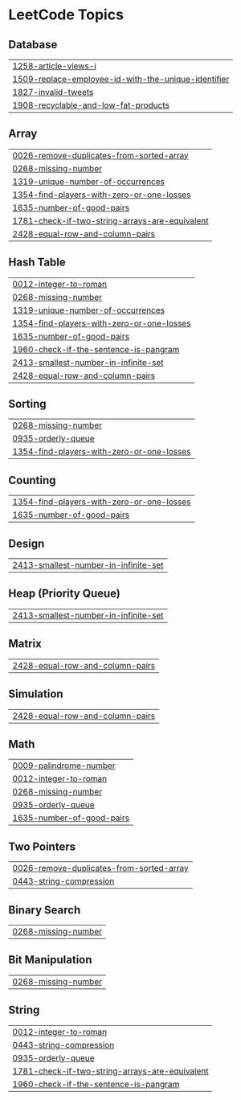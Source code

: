 

<!---LeetCode Topics Start-->
# LeetCode Topics
## Database
|  |
| ------- |
| [1258-article-views-i](https://github.com/amannnn17/Leetcode/tree/master/1258-article-views-i) |
| [1509-replace-employee-id-with-the-unique-identifier](https://github.com/amannnn17/Leetcode/tree/master/1509-replace-employee-id-with-the-unique-identifier) |
| [1827-invalid-tweets](https://github.com/amannnn17/Leetcode/tree/master/1827-invalid-tweets) |
| [1908-recyclable-and-low-fat-products](https://github.com/amannnn17/Leetcode/tree/master/1908-recyclable-and-low-fat-products) |
## Array
|  |
| ------- |
| [0026-remove-duplicates-from-sorted-array](https://github.com/amannnn17/Leetcode/tree/master/0026-remove-duplicates-from-sorted-array) |
| [0268-missing-number](https://github.com/amannnn17/Leetcode/tree/master/0268-missing-number) |
| [1319-unique-number-of-occurrences](https://github.com/amannnn17/Leetcode/tree/master/1319-unique-number-of-occurrences) |
| [1354-find-players-with-zero-or-one-losses](https://github.com/amannnn17/Leetcode/tree/master/1354-find-players-with-zero-or-one-losses) |
| [1635-number-of-good-pairs](https://github.com/amannnn17/Leetcode/tree/master/1635-number-of-good-pairs) |
| [1781-check-if-two-string-arrays-are-equivalent](https://github.com/amannnn17/Leetcode/tree/master/1781-check-if-two-string-arrays-are-equivalent) |
| [2428-equal-row-and-column-pairs](https://github.com/amannnn17/Leetcode/tree/master/2428-equal-row-and-column-pairs) |
## Hash Table
|  |
| ------- |
| [0012-integer-to-roman](https://github.com/amannnn17/Leetcode/tree/master/0012-integer-to-roman) |
| [0268-missing-number](https://github.com/amannnn17/Leetcode/tree/master/0268-missing-number) |
| [1319-unique-number-of-occurrences](https://github.com/amannnn17/Leetcode/tree/master/1319-unique-number-of-occurrences) |
| [1354-find-players-with-zero-or-one-losses](https://github.com/amannnn17/Leetcode/tree/master/1354-find-players-with-zero-or-one-losses) |
| [1635-number-of-good-pairs](https://github.com/amannnn17/Leetcode/tree/master/1635-number-of-good-pairs) |
| [1960-check-if-the-sentence-is-pangram](https://github.com/amannnn17/Leetcode/tree/master/1960-check-if-the-sentence-is-pangram) |
| [2413-smallest-number-in-infinite-set](https://github.com/amannnn17/Leetcode/tree/master/2413-smallest-number-in-infinite-set) |
| [2428-equal-row-and-column-pairs](https://github.com/amannnn17/Leetcode/tree/master/2428-equal-row-and-column-pairs) |
## Sorting
|  |
| ------- |
| [0268-missing-number](https://github.com/amannnn17/Leetcode/tree/master/0268-missing-number) |
| [0935-orderly-queue](https://github.com/amannnn17/Leetcode/tree/master/0935-orderly-queue) |
| [1354-find-players-with-zero-or-one-losses](https://github.com/amannnn17/Leetcode/tree/master/1354-find-players-with-zero-or-one-losses) |
## Counting
|  |
| ------- |
| [1354-find-players-with-zero-or-one-losses](https://github.com/amannnn17/Leetcode/tree/master/1354-find-players-with-zero-or-one-losses) |
| [1635-number-of-good-pairs](https://github.com/amannnn17/Leetcode/tree/master/1635-number-of-good-pairs) |
## Design
|  |
| ------- |
| [2413-smallest-number-in-infinite-set](https://github.com/amannnn17/Leetcode/tree/master/2413-smallest-number-in-infinite-set) |
## Heap (Priority Queue)
|  |
| ------- |
| [2413-smallest-number-in-infinite-set](https://github.com/amannnn17/Leetcode/tree/master/2413-smallest-number-in-infinite-set) |
## Matrix
|  |
| ------- |
| [2428-equal-row-and-column-pairs](https://github.com/amannnn17/Leetcode/tree/master/2428-equal-row-and-column-pairs) |
## Simulation
|  |
| ------- |
| [2428-equal-row-and-column-pairs](https://github.com/amannnn17/Leetcode/tree/master/2428-equal-row-and-column-pairs) |
## Math
|  |
| ------- |
| [0009-palindrome-number](https://github.com/amannnn17/Leetcode/tree/master/0009-palindrome-number) |
| [0012-integer-to-roman](https://github.com/amannnn17/Leetcode/tree/master/0012-integer-to-roman) |
| [0268-missing-number](https://github.com/amannnn17/Leetcode/tree/master/0268-missing-number) |
| [0935-orderly-queue](https://github.com/amannnn17/Leetcode/tree/master/0935-orderly-queue) |
| [1635-number-of-good-pairs](https://github.com/amannnn17/Leetcode/tree/master/1635-number-of-good-pairs) |
## Two Pointers
|  |
| ------- |
| [0026-remove-duplicates-from-sorted-array](https://github.com/amannnn17/Leetcode/tree/master/0026-remove-duplicates-from-sorted-array) |
| [0443-string-compression](https://github.com/amannnn17/Leetcode/tree/master/0443-string-compression) |
## Binary Search
|  |
| ------- |
| [0268-missing-number](https://github.com/amannnn17/Leetcode/tree/master/0268-missing-number) |
## Bit Manipulation
|  |
| ------- |
| [0268-missing-number](https://github.com/amannnn17/Leetcode/tree/master/0268-missing-number) |
## String
|  |
| ------- |
| [0012-integer-to-roman](https://github.com/amannnn17/Leetcode/tree/master/0012-integer-to-roman) |
| [0443-string-compression](https://github.com/amannnn17/Leetcode/tree/master/0443-string-compression) |
| [0935-orderly-queue](https://github.com/amannnn17/Leetcode/tree/master/0935-orderly-queue) |
| [1781-check-if-two-string-arrays-are-equivalent](https://github.com/amannnn17/Leetcode/tree/master/1781-check-if-two-string-arrays-are-equivalent) |
| [1960-check-if-the-sentence-is-pangram](https://github.com/amannnn17/Leetcode/tree/master/1960-check-if-the-sentence-is-pangram) |
<!---LeetCode Topics End-->